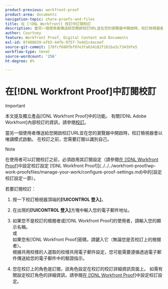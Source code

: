 ```yaml
---
product-previous: workfront-proof
product-area: documents
navigation-topic: share-proofs-and-files
title: 在 [!DNL Workfront] 校訂中訂閱校訂
description: 當另一個使用者傳送給您開啟校訂URL並在您的瀏覽器中開啟時，校訂檢視器會以唯讀模式啟動。 在校訂之前，您需要訂閱以識別自己。
author: Courtney
feature: Workfront Proof, Digital Content and Documents
exl-id: 8f488839-efb5-44fb-9757-7e4d1c4aceef
source-git-commit: 178fcf680fbf97e3fa634182f161ba3c73439fe5
workflow-type: tm+mt
source-wordcount: '256'
ht-degree: 0%

---
```


# 在[!DNL Workfront Proof]中訂閱校訂

>[!IMPORTANT]
>
>本文提及獨立產品[!DNL Workfront Proof]中的功能。 有關[!DNL Adobe Workfront]內部校訂的資訊，請參閱[校訂](../../../review-and-approve-work/proofing/proofing.md)。

當另一個使用者傳送給您開啟校訂URL並在您的瀏覽器中開啟時，校訂檢視器會以唯讀模式啟動。 在校訂之前，您需要訂閱以識別自己。

>[!NOTE]
>
>在使用者可以訂閱校訂之前，必須啟用其訂閱設定（請參閱[在 [!DNL Workfront Proof]](../../../workfront-proof/wp-work-proofsfiles/manage-your-work/configure-proof-settings.md)中設定校訂設定 [!DNL Workfront Proof]](../../../workfront-proof/wp-work-proofsfiles/manage-your-work/configure-proof-settings.md)中的[設定校訂設定一節）。

若要訂閱校訂：

1. 按一下校訂檢視器頂端的&#x200B;**[!UICONTROL 登入]**。
1. 在出現的&#x200B;**[!UICONTROL 登入]**&#x200B;方塊中輸入您的電子郵件地址。
1. 如果您不是校訂的檢閱者或[!DNL Workfront Proof]的使用者，請輸入您的顯示名稱。\
   或\
   如果您有[!DNL Workfront Proof]密碼，請鍵入它（無論您是否校訂上的檢閱者）。\
   根據共用校樣的人選取的校樣共用電子郵件設定，您可能需要遵循透過電子郵件傳送給您的電子郵件中的驗證指示。

1. 您在校訂上的角色是訂閱，該角色設定在校訂的校訂詳細資訊頁面上。 如需有關設定校訂角色的詳細資訊，請參閱[在 [!DNL Workfront Proof]](../../../workfront-proof/wp-work-proofsfiles/manage-your-work/configure-proof-settings.md)中設定校訂設定。
